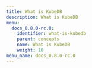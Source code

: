 ```yaml
---
title: What is KubeDB
description: What is KubeDB
menu:
  docs_0.8.0-rc.0:
    identifier: what-is-kubedb
    parent: concepts
    name: What is KubeDB
    weight: 10
menu_name: docs_0.8.0-rc.0
---
```

